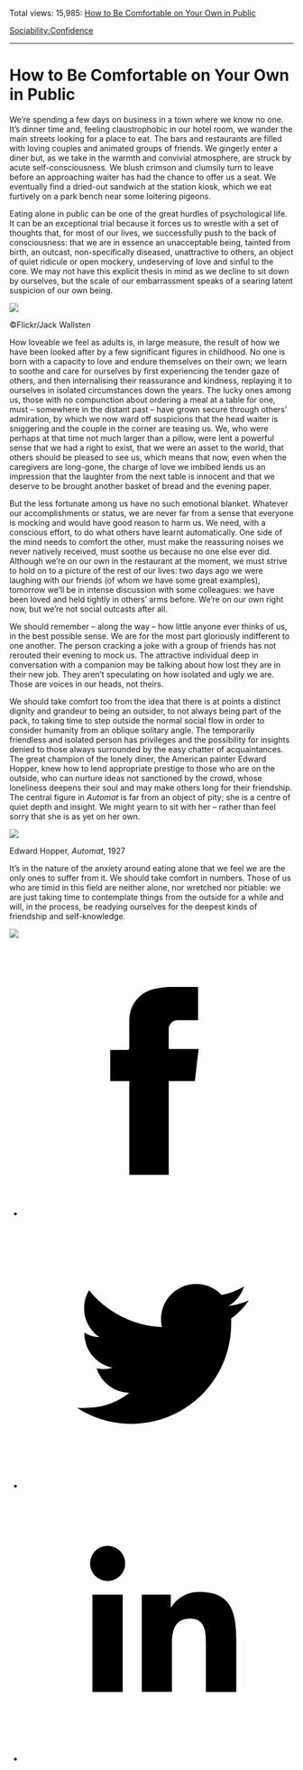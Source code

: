 Total views: 15,985: [How to Be Comfortable on Your Own in Public](https://www.theschooloflife.com/thebookoflife/how-to-be-comfortable-on-your-own-in-public/)

[Sociability:](https://www.theschooloflife.com/thebookoflife/category/sociability/)[Confidence](https://www.theschooloflife.com/thebookoflife/category/sociability/confidence/)

* * *

# How to Be Comfortable on Your Own in Public
<style>
						.alignnone {
  display: block;
  margin-left: auto;
  margin-right: auto;
  align: center:
}

.addtoany_share_save_container {
display:none;
}

.wp-block-image {
		display: block;
  margin-left: auto;
  margin-right: auto;
  width: 50%;
}

.aligncenter {
display: block;
  margin-left: auto;
  margin-right: auto;
  align: center:
}

@media only screen and (max-width: 500px) {
  .wp-block-image {
		display: block;
  margin-left: auto;
  margin-right: auto;
  width: 100%;
} }

h1 {max-width: 600px !important;
}
.s18-single-post .content-area .site-main article .post-cat-header-display + .old-wrapper p {
    font-size: 1.200em
}
						</style>

We’re spending a few days on business in a town where we know no one. It’s dinner time and, feeling claustrophobic in our hotel room, we wander the main streets looking for a place to eat. The bars and restaurants are filled with loving couples and animated groups of friends. We gingerly enter a diner but, as we take in the warmth and convivial atmosphere, are struck by acute self-consciousness. We blush crimson and clumsily turn to leave before an approaching waiter has had the chance to offer us a seat. We eventually find a dried-out sandwich at the station kiosk, which we eat furtively on a park bench near some loitering pigeons.

Eating alone in public can be one of the great hurdles of psychological life. It can be an exceptional trial because it forces us to wrestle with a set of thoughts that, for most of our lives, we successfully push to the back of consciousness: that we are in essence an unacceptable being, tainted from birth, an outcast, non-specifically diseased, unattractive to others, an object of quiet ridicule or open mockery, undeserving of love and sinful to the core. We may not have this explicit thesis in mind as we decline to sit down by ourselves, but the scale of our embarrassment speaks of a searing latent suspicion of our own being.

 ![](https://www.theschooloflife.com/thebookoflife/wp-content/uploads/2018/10/32518243182_ce1fcd6e33_z.jpg)

©Flickr/Jack Wallsten

How loveable we feel as adults is, in large measure, the result of how we have been looked after by a few significant figures in childhood. No one is born with a capacity to love and endure themselves on their own; we learn to soothe and care for ourselves by first experiencing the tender gaze of others, and then internalising their reassurance and kindness, replaying it to ourselves in isolated circumstances down the years. The lucky ones among us, those with no compunction about ordering a meal at a table for one, must – somewhere in the distant past – have grown secure through others’ admiration, by which we now ward off suspicions that the head waiter is sniggering and the couple in the corner are teasing us. We, who were perhaps at that time not much larger than a pillow, were lent a powerful sense that we had a right to exist, that we were an asset to the world, that others should be pleased to see us, which means that now, even when the caregivers are long-gone, the charge of love we imbibed lends us an impression that the laughter from the next table is innocent and that we deserve to be brought another basket of bread and the evening paper.

But the less fortunate among us have no such emotional blanket. Whatever our accomplishments or status, we are never far from a sense that everyone is mocking and would have good reason to harm us. We need, with a conscious effort, to do what others have learnt automatically. One side of the mind needs to comfort the other, must make the reassuring noises we never natively received, must soothe us because no one else ever did. Although we’re on our own in the restaurant at the moment, we must strive to hold on to a picture of the rest of our lives: two days ago we were laughing with our friends (of whom we have some great examples), tomorrow we’ll be in intense discussion with some colleagues: we have been loved and held tightly in others’ arms before. We’re on our own right now, but we’re not social outcasts after all.

We should remember – along the way – how little anyone ever thinks of us, in the best possible sense. We are for the most part gloriously indifferent to one another. The person cracking a joke with a group of friends has not rerouted their evening to mock us. The attractive individual deep in conversation with a companion may be talking about how lost they are in their new job. They aren’t speculating on how isolated and ugly we are. Those are voices in our heads, not theirs.

We should take comfort too from the idea that there is at points a distinct dignity and grandeur to being an outsider, to not always being part of the pack, to taking time to step outside the normal social flow in order to consider humanity from an oblique solitary angle. The temporarily friendless and isolated person has privileges and the possibility for insights denied to those always surrounded by the easy chatter of acquaintances. The great champion of the lonely diner, the American painter Edward Hopper, knew how to lend appropriate prestige to those who are on the outside, who can nurture ideas not sanctioned by the crowd, whose loneliness deepens their soul and may make others long for their friendship. The central figure in _Automat_ is far from an object of pity; she is a centre of quiet depth and insight. We might yearn to sit with her – rather than feel sorry that she is as yet on her own.

![](https://www.theschooloflife.com/thebookoflife/wp-content/uploads/2018/10/HopperAutomat.jpg)

Edward Hopper, _Automat_, 1927

It’s in the nature of the anxiety around eating alone that we feel we are the only ones to suffer from it. We should take comfort in numbers. Those of us who are timid in this field are neither alone, nor wretched nor pitiable: we are just taking time to contemplate things from the outside for a while and will, in the process, be readying ourselves for the deepest kinds of friendship and self-knowledge.

[![](https://img.youtube.com/vi/CB9GhE2Jk98/0.jpg)](https://www.youtube.com/embed/CB9GhE2Jk98 '')
<style>
    .iframe-class { display: block !important; }
</style>

- [<svg xmlns="http://www.w3.org/2000/svg" viewbox="0 0 26 26"><title>Facebook</title>
                    <g>
                        <path d="M8.38,10H9.92c.2,0,.29,0,.29-.28,0-.82,0-1.64,0-2.46a3.05,3.05,0,0,1,2.57-3.15A7.22,7.22,0,0,1,14,3.95c.86,0,1.71,0,2.57,0h.25v3.2h-2A.85.85,0,0,0,14,8c0,.62,0,1.24,0,1.91h2.87L16.51,13H14v9H10.21V13H8.38Z"></path>
                    </g>
                </svg>](http://www.facebook.com/sharer/sharer.php?u=https://www.theschooloflife.com/thebookoflife/how-to-be-comfortable-on-your-own-in-public/)
- [<svg xmlns="http://www.w3.org/2000/svg" viewbox="0 0 26 26"><title>Twitter</title>
                    <path d="M21.69,7.9a6.75,6.75,0,0,1-1.94.53,3.39,3.39,0,0,0,1.48-1.87,6.76,6.76,0,0,1-2.14.82,3.38,3.38,0,0,0-5.75,3.08,9.59,9.59,0,0,1-7-3.53,3.38,3.38,0,0,0,1,4.51A3.36,3.36,0,0,1,5.89,11v0A3.38,3.38,0,0,0,8.6,14.37a3.39,3.39,0,0,1-1.53.06,3.38,3.38,0,0,0,3.15,2.35A6.78,6.78,0,0,1,6,18.22a6.87,6.87,0,0,1-.81,0A9.6,9.6,0,0,0,20,10.08q0-.22,0-.44A6.86,6.86,0,0,0,21.69,7.9Z"></path>
                </svg>](http://twitter.com/share?url=https://www.theschooloflife.com/thebookoflife/how-to-be-comfortable-on-your-own-in-public/&text=&via=theschooloflife)
- [<svg xmlns="http://www.w3.org/2000/svg" viewbox="0 0 26 26"><title>LinkedIn</title>
<path class="cls-2" d="M6.67,10H9.58v9.36H6.67ZM8.13,5.32A1.69,1.69,0,1,1,6.44,7,1.69,1.69,0,0,1,8.13,5.32"></path><path class="cls-2" d="M11.41,10H14.2v1.28h0A3.06,3.06,0,0,1,17,9.75c2.95,0,3.49,1.94,3.49,4.46v5.14H17.57V14.79c0-1.09,0-2.48-1.51-2.48s-1.75,1.18-1.75,2.4v4.63H11.41Z"></path></svg>](https://www.linkedin.com/shareArticle?mini=true&url=https://www.theschooloflife.com/thebookoflife/how-to-be-comfortable-on-your-own-in-public/)
